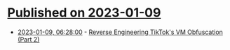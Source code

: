 # [Published on 2023-01-09](index.md)

* [2023-01-09, 06:28:00](https://lobste.rs/s/8oxi1g/reverse_engineering_tiktok_s_vm) - [Reverse Engineering TikTok's VM Obfuscation (Part 2)](https://ibiyemiabiodun.com/projects/reversing-tiktok-pt2/)
